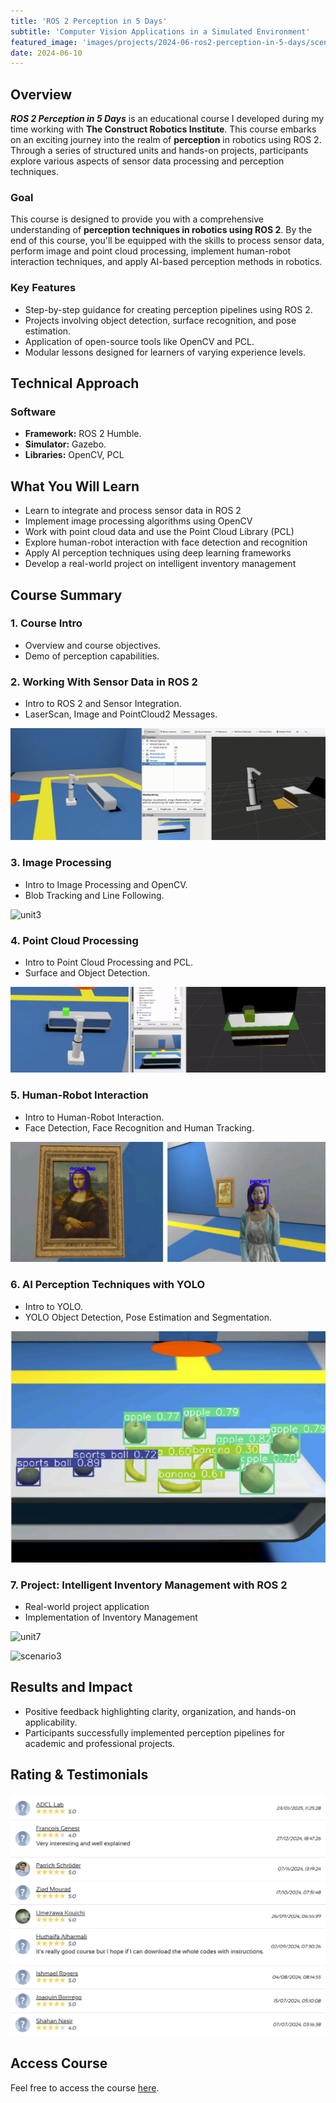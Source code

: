 ```yaml
---
title: 'ROS 2 Perception in 5 Days'
subtitle: 'Computer Vision Applications in a Simulated Environment'
featured_image: 'images/projects/2024-06-ros2-perception-in-5-days/scenario3.gif'
date: 2024-06-10
---
```


## Overview

***ROS 2 Perception in 5 Days*** is an educational course I developed during my time working with **The Construct Robotics Institute**. This course embarks on an exciting journey into the realm of **perception** in robotics using ROS 2. Through a series of structured units and hands-on projects, participants explore various aspects of sensor data processing and perception techniques.

### Goal

This course is designed to provide you with a comprehensive understanding of **perception techniques in robotics using ROS 2**. By the end of this course, you'll be equipped with the skills to process sensor data, perform image and point cloud processing, implement human-robot interaction techniques, and apply AI-based perception methods in robotics.

### Key Features

- Step-by-step guidance for creating perception pipelines using ROS 2.
- Projects involving object detection, surface recognition, and pose estimation.
- Application of open-source tools like OpenCV and PCL.
- Modular lessons designed for learners of varying experience levels.

## Technical Approach

### Software

- **Framework:** ROS 2 Humble.
- **Simulator:** Gazebo.
- **Libraries:** OpenCV, PCL

## What You Will Learn

- Learn to integrate and process sensor data in ROS 2
- Implement image processing algorithms using OpenCV
- Work with point cloud data and use the Point Cloud Library (PCL)
- Explore human-robot interaction with face detection and recognition
- Apply AI perception techniques using deep learning frameworks
- Develop a real-world project on intelligent inventory management

## Course Summary

### 1. Course Intro

- Overview and course objectives.
- Demo of perception capabilities.

### 2. Working With Sensor Data in ROS 2

- Intro to ROS 2 and Sensor Integration.
- LaserScan, Image and PointCloud2 Messages.

![unit2](/images/projects/2024-06-ros2-perception-in-5-days/unit2.gif)

### 3. Image Processing

- Intro to Image Processing and OpenCV.
- Blob Tracking and Line Following.

![unit3](/images/projects/2024-06-ros2-perception-in-5-days/unit3.gif)

### 4. Point Cloud Processing

- Intro to Point Cloud Processing and PCL.
- Surface and Object Detection.

![unit4](/images/projects/2024-06-ros2-perception-in-5-days/unit4.gif)

### 5. Human-Robot Interaction

- Intro to Human-Robot Interaction.
- Face Detection, Face Recognition and Human Tracking.

![unit5](/images/projects/2024-06-ros2-perception-in-5-days/unit5.png)

### 6. AI Perception Techniques with YOLO

- Intro to YOLO.
- YOLO Object Detection, Pose Estimation and Segmentation.

![unit6](/images/projects/2024-06-ros2-perception-in-5-days/unit6.png)

### 7. Project: Intelligent Inventory Management with ROS 2

- Real-world project application
- Implementation of Inventory Management

![unit7](/images/projects/2024-06-ros2-perception-in-5-days/unit7.gif)

![scenario3](/images/projects/2024-06-ros2-perception-in-5-days/scenario3.gif)

## Results and Impact

- Positive feedback highlighting clarity, organization, and hands-on applicability.
- Participants successfully implemented perception pipelines for academic and professional projects.

## Rating & Testimonials

![testimonials](/images/projects/2024-06-ros2-perception-in-5-days/testimonials.png)

## Access Course

Feel free to access the course [here](https://app.theconstruct.ai/courses/ros-2-perception-in-5-days-239/?utm_source=youtube&utm_medium=youtube_course_video&utm_campaign=youtube_course_video_9GkNefM-tXU).